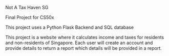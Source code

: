 Not A Tax Haven SG

Final Project for CS50x

This project uses a Python Flask Backend and SQL database

This project is a website where it calculates income and taxes for residents and non-residents of Singapore.
Each user will create an account and provide details to return a report which details will be provided in a report.
